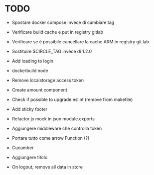 TODO
====

+ Spostare docker compose invece di cambiare tag
+ Verificare build cache e put in registry gitlab
+ Verificare se è possibile cancellare la cache ARM in registry git lab
+ Sostituire $CIRCLE_TAG invece di 1.2.0


+ Add loading to login
+ dockerbuild node
+ Remove localstorage access token
+ Create amount component
+ Check if possible to upgrade eslint (remove from makefile)
+ Add sticky footer
+ Refactor js mock in json module.exports
+ Aggiungere middleware che controlla token
+ Portare tutto come arrow Function (?)
+ Cucumber
+ Aggiungere titolo
+ On logout, remove all data in store
